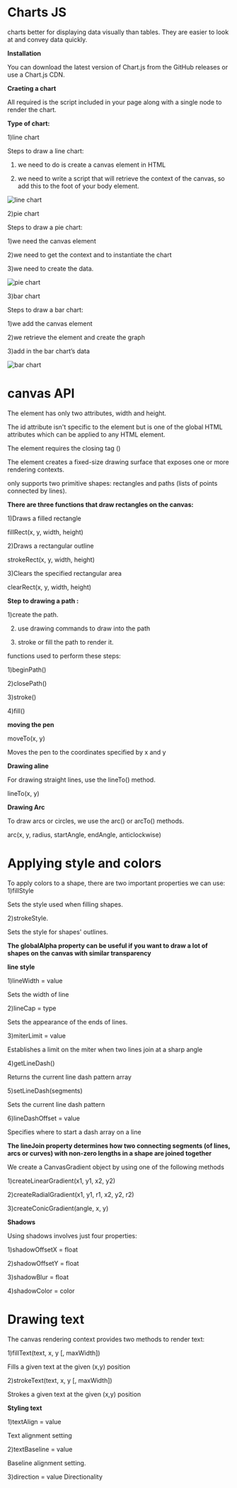 # Charts JS

charts better for displaying data visually than tables.
They are easier to look at and convey data quickly.

**Installation**

You can download the latest version of Chart.js from the GitHub releases or use a Chart.js CDN.

**Craeting a chart**

All  required is the script included in your page along with a single <canvas> node to render the chart.

**Type of chart:**

1)line chart

Steps to draw a line chart:

1) we need to do is create a canvas element in HTML

2) we need to write a script that will retrieve the context of the canvas, so add this to the foot of your body element.

![line chart](https://apexcharts.com/wp-content/uploads/2018/01/line-chart-zoomable-timeseries.svg)

2)pie chart

Steps to draw a pie chart:

1)we need the canvas element

2)we need to get the context and to instantiate the chart

3)we need to create the data. 

![pie chart](https://apexcharts.com/wp-content/uploads/2018/05/simple-donut-chart.svg)


3)bar chart

   Steps to draw a bar chart:

1)we add the canvas element

2)we retrieve the element and create the graph

3)add in the bar chart’s data

![bar chart](https://www.createwithdata.com/images/getting-started-with-chartjs/barchart-horizontal.png)

# canvas API

The <canvas> element has only two attributes, width and height.

The id attribute isn't specific to the <canvas> element but is one of the global HTML attributes which can be applied to any HTML element.

The <canvas> element requires the closing tag (</canvas>)


The <canvas> element creates a fixed-size drawing surface that exposes one or more rendering contexts.

<canvas> only supports two primitive shapes: rectangles and paths (lists of points connected by lines).

**There are three functions that draw rectangles on the canvas:**

1)Draws a filled rectangle

fillRect(x, y, width, height)

2)Draws a rectangular outline

strokeRect(x, y, width, height)

3)Clears the specified rectangular area

clearRect(x, y, width, height)

**Step to drawing a path :**

1)create the path.

2) use drawing commands to draw into the path

3) stroke or fill the path to render it.

 functions used to perform these steps:

 1)beginPath()

 2)closePath()

 3)stroke()

 4)fill()

 **moving the pen**

 moveTo(x, y)

Moves the pen to the coordinates specified by x and y

**Drawing aline**

For drawing straight lines, use the lineTo() method.

lineTo(x, y)

**Drawing Arc**

To draw arcs or circles, we use the arc() or arcTo() methods.

arc(x, y, radius, startAngle, endAngle, anticlockwise)

# Applying style and colors

To apply colors to a shape, there are two important properties we can use: 
1)fillStyle 

Sets the style used when filling shapes.

2)strokeStyle.

Sets the style for shapes' outlines.

**The globalAlpha property can be useful if you want to draw a lot of shapes on the canvas with similar transparency**

**line style**

1)lineWidth = value

Sets the width of line

2)lineCap = type

Sets the appearance of the ends of lines.

3)miterLimit = value

Establishes a limit on the miter when two lines join at a sharp angle

4)getLineDash()

Returns the current line dash pattern array

5)setLineDash(segments)

Sets the current line dash pattern

6)lineDashOffset = value

Specifies where to start a dash array on a line

**The lineJoin property determines how two connecting segments (of lines, arcs or curves) with non-zero lengths in a shape are joined together**

We create a CanvasGradient object by using one of the following methods

1)createLinearGradient(x1, y1, x2, y2)

2)createRadialGradient(x1, y1, r1, x2, y2, r2)

3)createConicGradient(angle, x, y)

**Shadows**

Using shadows involves just four properties:

1)shadowOffsetX = float

2)shadowOffsetY = float

3)shadowBlur = float


4)shadowColor = color

# Drawing text

The canvas rendering context provides two methods to render text:

1)fillText(text, x, y [, maxWidth])

Fills a given text at the given (x,y) position

2)strokeText(text, x, y [, maxWidth])

Strokes a given text at the given (x,y) position

**Styling text**

1)textAlign = value

Text alignment setting

2)textBaseline = value

Baseline alignment setting.

3)direction = value
Directionality





